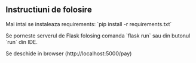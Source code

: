 <h2>Instructiuni de folosire</h2>

<p>Mai intai se instaleaza requirements:
`pip install -r requirements.txt`</p>


<p>Se porneste serverul de Flask folosing comanda
`flask run`
sau din butonul `run` din IDE.
</p>

<p>Se deschide in browser (http://localhost:5000/pay)</p>
